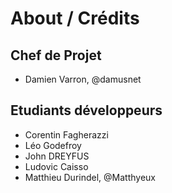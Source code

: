 # About / Crédits

## Chef de Projet

  - Damien Varron, @damusnet
  
## Etudiants développeurs

  - Corentin Fagherazzi
  - Léo Godefroy 
  - John DREYFUS
  - Ludovic Caisso
  - Matthieu Durindel, @Matthyeux